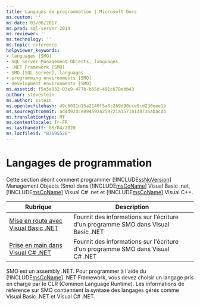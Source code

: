 ```yaml
---
title: Langages de programmation | Microsoft Docs
ms.custom: ''
ms.date: 03/06/2017
ms.prod: sql-server-2014
ms.reviewer: ''
ms.technology: ''
ms.topic: reference
helpviewer_keywords:
- languages [SMO]
- SQL Server Management Objects, languages
- .NET Framework [SMO]
- SMO [SQL Server], languages
- programming environments [SMO]
- development environments [SMO]
ms.assetid: f5e5a832-03e9-477b-b55d-491c678ebb43
author: stevestein
ms.author: sstein
ms.openlocfilehash: 49c6031d15a2140f5a5c269d90cce0cd230eee1b
ms.sourcegitcommit: ad4d92dce894592a259721a1571b1d8736abacdb
ms.translationtype: MT
ms.contentlocale: fr-FR
ms.lasthandoff: 08/04/2020
ms.locfileid: "87695528"
---
```

# <a name="programming-languages"></a>Langages de programmation
  Cette section décrit comment programmer [!INCLUDE[ssNoVersion](../../includes/ssnoversion-md.md)] Management Objects (Smo) dans [!INCLUDE[msCoName](../../includes/msconame-md.md)] Visual Basic .net, [!INCLUDE[msCoName](../../includes/msconame-md.md)] Visual C# .net et [!INCLUDE[msCoName](../../includes/msconame-md.md)] Visual C++.  
  
|Rubrique|Description|  
|-----------|-----------------|  
|[Mise en route avec Visual Basic .NET](../../database-engine/dev-guide/getting-started-in-visual-basic-net.md)|Fournit des informations sur l'écriture d'un programme SMO dans Visual Basic .NET|  
|[Prise en main dans Visual C&#35; .NET](smo-programming-getting-started-in-visual-csharp-net.md)|Fournit des informations sur l'écriture d'un programme SMO dans Visual C# .NET|  
  
 SMO est un assembly .NET. Pour programmer à l'aide du [!INCLUDE[msCoName](../../includes/msconame-md.md)] .NET Framework, vous devez choisir un langage pris en charge par le CLR (Common Language Runtime). Les informations de référence sur SMO contiennent la syntaxe des langages gérés comme Visual Basic .NET et Visual C# .NET.  
  
  
